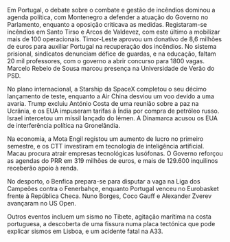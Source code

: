 Em Portugal, o debate sobre o combate e gestão de incêndios dominou a agenda política, com Montenegro a defender a atuação do Governo no Parlamento, enquanto a oposição criticava as medidas. Registaram-se incêndios em Santo Tirso e Arcos de Valdevez, com este último a mobilizar mais de 100 operacionais. Timor-Leste aprovou um donativo de 8,6 milhões de euros para auxiliar Portugal na recuperação dos incêndios. No sistema prisional, sindicatos denunciam défice de guardas, e na educação, faltam 20 mil professores, com o governo a abrir concurso para 1800 vagas. Marcelo Rebelo de Sousa marcou presença na Universidade de Verão do PSD.

No plano internacional, a Starship da SpaceX completou o seu décimo lançamento de teste, enquanto a Air China desviou um voo devido a uma avaria. Trump excluiu António Costa de uma reunião sobre a paz na Ucrânia, e os EUA impuseram tarifas à Índia por compra de petróleo russo. Israel intercetou um míssil lançado do Iémen. A Dinamarca acusou os EUA de interferência política na Gronelândia.

Na economia, a Mota Engil registou um aumento de lucro no primeiro semestre, e os CTT investiram em tecnologia de inteligência artificial. Macau procura atrair empresas tecnológicas lusófonas. O Governo reforçou as agendas do PRR em 319 milhões de euros, e mais de 129.600 inquilinos receberão apoio à renda.

No desporto, o Benfica prepara-se para disputar a vaga na Liga dos Campeões contra o Fenerbahçe, enquanto Portugal venceu no Eurobasket frente à República Checa. Nuno Borges, Coco Gauff e Alexander Zverev avançaram no US Open.

Outros eventos incluem um sismo no Tibete, agitação marítima na costa portuguesa, a descoberta de uma fissura numa placa tectónica que pode explicar sismos em Lisboa, e um acidente fatal na A33.